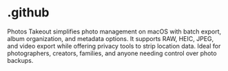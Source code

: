 # .github
Photos Takeout simplifies photo management on macOS with batch export, album organization, and metadata options. It supports RAW, HEIC, JPEG, and video export while offering privacy tools to strip location data. Ideal for photographers, creators, families, and anyone needing control over photo backups.  

